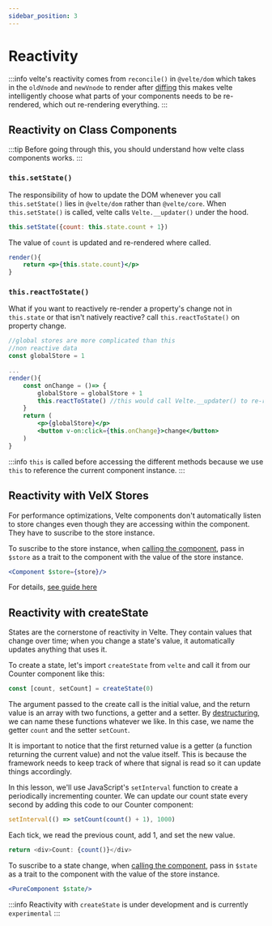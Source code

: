 ```yaml
---
sidebar_position: 3
---
```


# Reactivity

:::info
 velte's reactivity comes from `reconcile()` in `@velte/dom` which takes in the `oldVnode` and `newVnode`  to render after [diffing](https://www.geeksforgeeks.org/explain-dom-diffing/) this makes velte intelligently choose what parts of your components needs to be re-rendered, which out re-rendering everything.
:::

## Reactivity on Class Components

:::tip
 Before going through this, you should understand how velte class components works. 
:::

### `this.setState()`

The responsibility of how to update the DOM whenever you call `this.setState()` lies in `@velte/dom` rather than `@velte/core`. When `this.setState()` is called, velte calls `Velte.__updater()` under the hood.

```js
this.setState({count: this.state.count + 1})
```

The value of `count` is updated and re-rendered where called.

```jsx
render(){
    return <p>{this.state.count}</p>
}
```

### `this.reactToState()`

What if you want to reactively re-render a property's change not in `this.state` or that isn't natively reactive?
call `this.reactToState()` on property change.

```jsx title="component.jsx"
//global stores are more complicated than this
//non reactive data
const globalStore = 1

...
render(){
    const onChange = ()=> {
        globalStore = globalStore + 1
        this.reactToState() //this would call Velte.__updater() to re-render change
    }
    return (
        <p>{globalStore}</p>
        <button v-on:click={this.onChange}>change</button>
    )
}

```

:::info
 `this` is called before accessing the different methods because we use `this` to reference the current component instance.
:::

## Reactivity with VelX Stores

For performance optimizations, Velte components don't automatically listen to store changes even though they are accessing within the component. They have to suscribe to the store instance.

To suscribe to the store instance, when [calling the component](../components/basics.md#calling-components), pass in `$store` as a trait to the component with the value of the store instance.

```jsx
<Component $store={store}/>
```
For details, [see guide here](../velx/intro.mdx)

## Reactivity with createState

States are the cornerstone of reactivity in Velte. They contain values that change over time; when you change a state's value, it automatically updates anything that uses it.

To create a state, let's import `createState` from `velte` and call it from our Counter component like this:

```js
const [count, setCount] = createState(0)
```

The argument passed to the create call is the initial value, and the return value is an array with two functions, a getter and a setter. By [destructuring](https://developer.mozilla.org/en-US/docs/Web/JavaScript/Reference/Operators/Destructuring_assignment), we can name these functions whatever we like. In this case, we name the getter `count` and the setter `setCount`.

It is important to notice that the first returned value is a getter (a function returning the current value) and not the value itself. This is because the framework needs to keep track of where that signal is read so it can update things accordingly.

In this lesson, we'll use JavaScript's `setInterval` function to create a periodically incrementing counter. We can update our count state every second by adding this code to our Counter component:

```js
setInterval(() => setCount(count() + 1), 1000)
```

Each tick, we read the previous count, add 1, and set the new value.

```js
return <div>Count: {count()}</div>
```

To suscribe to a state change, when [calling the component](../components/basics.md#calling-components), pass in `$state` as a trait to the component with the value of the store instance.

```jsx
<PureComponent $state/>
```

:::info
Reactivity with `createState` is under development and is currently `experimental`
:::

